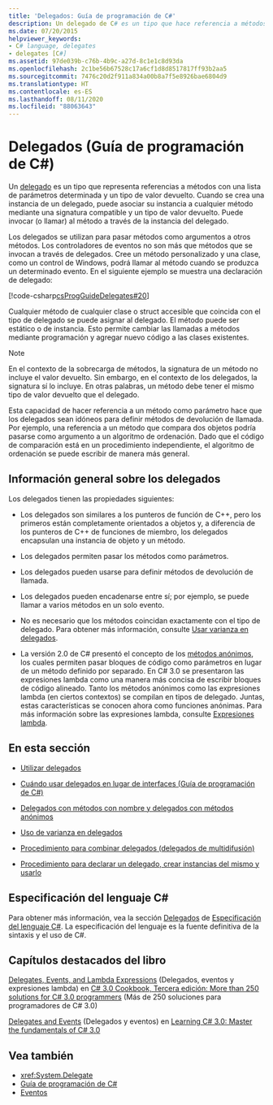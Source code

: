 ```yaml
---
title: 'Delegados: Guía de programación de C#'
description: Un delegado de C# es un tipo que hace referencia a métodos con una lista de parámetros y un tipo de valor devuelto. Los delegados se utilizan para pasar métodos como argumentos a otros métodos.
ms.date: 07/20/2015
helpviewer_keywords:
- C# language, delegates
- delegates [C#]
ms.assetid: 97de039b-c76b-4b9c-a27d-8c1e1c8d93da
ms.openlocfilehash: 2c1be56b67528c17a6cf1d8d8517817ff93b2aa5
ms.sourcegitcommit: 7476c20d2f911a834a00b8a7f5e8926bae6804d9
ms.translationtype: HT
ms.contentlocale: es-ES
ms.lasthandoff: 08/11/2020
ms.locfileid: "88063643"
---
```

# <a name="delegates-c-programming-guide"></a>Delegados (Guía de programación de C#)
Un [delegado](../../language-reference/builtin-types/reference-types.md) es un tipo que representa referencias a métodos con una lista de parámetros determinada y un tipo de valor devuelto. Cuando se crea una instancia de un delegado, puede asociar su instancia a cualquier método mediante una signatura compatible y un tipo de valor devuelto. Puede invocar (o llamar) al método a través de la instancia del delegado.  
  
 Los delegados se utilizan para pasar métodos como argumentos a otros métodos. Los controladores de eventos no son más que métodos que se invocan a través de delegados. Cree un método personalizado y una clase, como un control de Windows, podrá llamar al método cuando se produzca un determinado evento. En el siguiente ejemplo se muestra una declaración de delegado:  
  
 [!code-csharp[csProgGuideDelegates#20](~/samples/snippets/csharp/VS_Snippets_VBCSharp/csProgGuideDelegates/CS/Delegates.cs#20)]  
  
 Cualquier método de cualquier clase o struct accesible que coincida con el tipo de delegado se puede asignar al delegado. El método puede ser estático o de instancia. Esto permite cambiar las llamadas a métodos mediante programación y agregar nuevo código a las clases existentes.  
  
> [!NOTE]
> En el contexto de la sobrecarga de métodos, la signatura de un método no incluye el valor devuelto. Sin embargo, en el contexto de los delegados, la signatura sí lo incluye. En otras palabras, un método debe tener el mismo tipo de valor devuelto que el delegado.  
  
 Esta capacidad de hacer referencia a un método como parámetro hace que los delegados sean idóneos para definir métodos de devolución de llamada. Por ejemplo, una referencia a un método que compara dos objetos podría pasarse como argumento a un algoritmo de ordenación. Dado que el código de comparación está en un procedimiento independiente, el algoritmo de ordenación se puede escribir de manera más general.  
  
## <a name="delegates-overview"></a>Información general sobre los delegados  
 Los delegados tienen las propiedades siguientes:  
  
- Los delegados son similares a los punteros de función de C++, pero los primeros están completamente orientados a objetos y, a diferencia de los punteros de C++ de funciones de miembro, los delegados encapsulan una instancia de objeto y un método.
  
- Los delegados permiten pasar los métodos como parámetros.  
  
- Los delegados pueden usarse para definir métodos de devolución de llamada.  
  
- Los delegados pueden encadenarse entre sí; por ejemplo, se puede llamar a varios métodos en un solo evento.  
  
- No es necesario que los métodos coincidan exactamente con el tipo de delegado. Para obtener más información, consulte [Usar varianza en delegados](../concepts/covariance-contravariance/using-variance-in-delegates.md).  
  
- La versión 2.0 de C# presentó el concepto de los [métodos anónimos](../../language-reference/operators/delegate-operator.md), los cuales permiten pasar bloques de código como parámetros en lugar de un método definido por separado. En C# 3.0 se presentaron las expresiones lambda como una manera más concisa de escribir bloques de código alineado. Tanto los métodos anónimos como las expresiones lambda (en ciertos contextos) se compilan en tipos de delegado. Juntas, estas características se conocen ahora como funciones anónimas. Para más información sobre las expresiones lambda, consulte [Expresiones lambda](../../language-reference/operators/lambda-expressions.md).
  
## <a name="in-this-section"></a>En esta sección  
  
- [Utilizar delegados](./using-delegates.md)  
  
- [Cuándo usar delegados en lugar de interfaces (Guía de programación de C#)](https://docs.microsoft.com/previous-versions/visualstudio/visual-studio-2010/ms173173(v=vs.100))  
  
- [Delegados con métodos con nombre y delegados con métodos anónimos](./delegates-with-named-vs-anonymous-methods.md)  
  
- [Uso de varianza en delegados](../concepts/covariance-contravariance/using-variance-in-delegates.md)  
  
- [Procedimiento para combinar delegados (delegados de multidifusión)](./how-to-combine-delegates-multicast-delegates.md)  
  
- [Procedimiento para declarar un delegado, crear instancias del mismo y usarlo](./how-to-declare-instantiate-and-use-a-delegate.md)

## <a name="c-language-specification"></a>Especificación del lenguaje C#  

Para obtener más información, vea la sección [Delegados](~/_csharplang/spec/delegates.md) de [Especificación del lenguaje C#](/dotnet/csharp/language-reference/language-specification/introduction). La especificación del lenguaje es la fuente definitiva de la sintaxis y el uso de C#.
  
## <a name="featured-book-chapters"></a>Capítulos destacados del libro  
 [Delegates, Events, and Lambda Expressions](https://docs.microsoft.com/previous-versions/visualstudio/visual-studio-2008/ff518994%28v=orm.10%29) (Delegados, eventos y expresiones lambda) en [C# 3.0 Cookbook, Tercera edición: More than 250 solutions for C# 3.0 programmers](https://docs.microsoft.com/previous-versions/visualstudio/visual-studio-2008/ff518995%28v=orm.10%29) (Más de 250 soluciones para programadores de C# 3.0)  
  
 [Delegates and Events](https://docs.microsoft.com/previous-versions/visualstudio/visual-studio-2008/ff652490%28v=orm.10%29) (Delegados y eventos) en [Learning C# 3.0: Master the fundamentals of C# 3.0](https://docs.microsoft.com/previous-versions/visualstudio/visual-studio-2008/ff652493%28v=orm.10%29)  
  
## <a name="see-also"></a>Vea también

- <xref:System.Delegate>
- [Guía de programación de C#](../index.md)
- [Eventos](../events/index.md)
